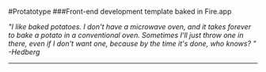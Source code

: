 #Protatotype
###Front-end development template baked in Fire.app

*"I like baked potatoes. I don't have a microwave oven, and it takes forever to bake a potato in a conventional oven. Sometimes I'll just throw one in there, even if I don't want one, because by the time it's done, who knows? " -Hedberg*
***

